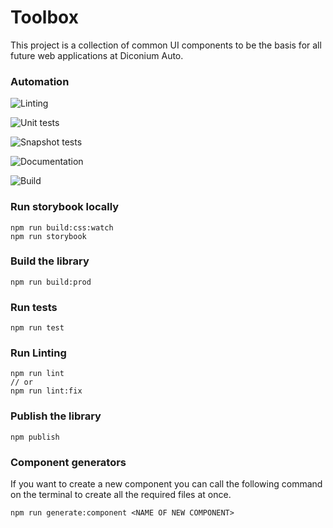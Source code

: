 # Toolbox

This project is a collection of common UI components to be the basis for all future web applications at Diconium Auto.

### Automation

![Linting](https://github.com/dicoauto/toolbox/actions/workflows/lint.yml/badge.svg)

![Unit tests](https://github.com/dicoauto/toolbox/actions/workflows/test.yml/badge.svg)

![Snapshot tests](https://github.com/dicoauto/toolbox/actions/workflows/chromatic.yml/badge.svg)

![Documentation](https://github.com/dicoauto/toolbox/actions/workflows/docs.yml/badge.svg)

![Build](https://github.com/dicoauto/toolbox/actions/workflows/build.yml/badge.svg)

### Run storybook locally

```
npm run build:css:watch
npm run storybook
```

### Build the library

```
npm run build:prod
```

### Run tests

```
npm run test
```

### Run Linting

```
npm run lint
// or
npm run lint:fix
```

### Publish the library

```
npm publish
```

### Component generators

If you want to create a new component you can call the following command on the terminal to create all the required files at once.

```
npm run generate:component <NAME OF NEW COMPONENT>
```
